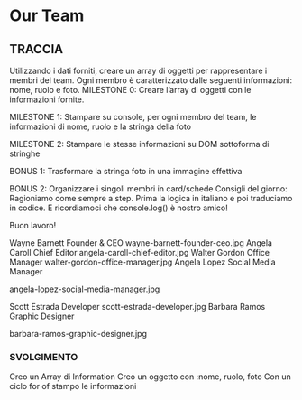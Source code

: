# Our Team

## TRACCIA

Utilizzando i dati forniti, creare un array di oggetti per rappresentare i membri del team.
Ogni membro è caratterizzato dalle seguenti informazioni: nome, ruolo e foto.
MILESTONE 0:
Creare l’array di oggetti con le informazioni fornite.

MILESTONE 1:
Stampare su console, per ogni membro del team, le informazioni di nome, ruolo e la stringa della foto

MILESTONE 2:
Stampare le stesse informazioni su DOM sottoforma di stringhe

BONUS 1:
Trasformare la stringa foto in una immagine effettiva

BONUS 2:
Organizzare i singoli membri in card/schede
Consigli del giorno:
Ragioniamo come sempre a step.
Prima la logica in italiano e poi traduciamo in codice.
E ricordiamoci che console.log() è nostro amico!

Buon lavoro!

Wayne Barnett		Founder & CEO		wayne-barnett-founder-ceo.jpg
Angela Caroll		Chief Editor		angela-caroll-chief-editor.jpg
Walter Gordon		Office Manager		walter-gordon-office-manager.jpg
Angela Lopez		Social Media Manager 

angela-lopez-social-media-manager.jpg

Scott Estrada		Developer				scott-estrada-developer.jpg
Barbara Ramos		Graphic Designer		

barbara-ramos-graphic-designer.jpg

### SVOLGIMENTO

Creo un Array di Information
Creo un oggetto con :nome, ruolo, foto 
Con un ciclo for of stampo le informazioni
